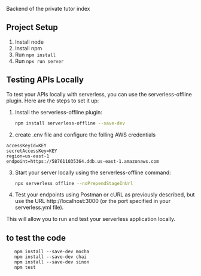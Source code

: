 Backend of the private tutor index

## Project Setup
1. Install node
2. Install npm
3. Run ```npm install```
4. Run ```npx run server```


## Testing APIs Locally

To test your APIs locally with serverless, you can use the serverless-offline plugin. Here are the steps to set it up:

1. Install the serverless-offline plugin:
   ```bash
   npm install serverless-offline --save-dev
   ```

2. create .env file and configure the folling AWS credentials
```
accessKeyId=KEY
secretAccessKey=KEY
region=us-east-1
endpoint=https://587611035364.ddb.us-east-1.amazonaws.com
```
3. Start your server locally using the serverless-offline command:  
   ```bash
   npx serverless offline --noPrependStageInUrl
   ```
3. Test your endpoints using Postman or cURL as previously described, but use the URL http://localhost:3000 (or the port specified in your serverless.yml file).  
   
This will allow you to run and test your serverless application locally.


## to test the code
```
   npm install --save-dev mocha
   npm install --save-dev chai
   npm install --save-dev sinon
   npm test
```
